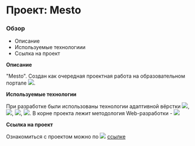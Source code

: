 # Проект: Mesto

### Обзор
* Описание
* Используемые технологиии
* Сcылка на проект

**Описание**

 "Mesto".
Создан как очередная проектная работа на образовательном портале <img src="https://img.shields.io/badge/YANDEX-%D0%9F%D0%A0%D0%90%D0%9A%D0%A2%D0%98%D0%9A%D0%A3%D0%9C-yellow">.

**Используемые технологии**

При разработке были использованы технологии адаптивной вёрстки <img src="https://img.shields.io/badge/HTML-5-brightgreen">, <img src="https://img.shields.io/badge/CSS-4-brightgreen">, <img src="https://img.shields.io/badge/FLEX-BOX-brightgreen">, <img src="https://img.shields.io/badge/GRID-LAYOUT-brightgreen">. В корне проекта лежит методология Web-разработки - <img src="https://img.shields.io/badge/%D0%91%D0%AD%D0%9C-%D0%91%D0%BB%D0%BE%D0%BA%20%D0%AD%D0%BB%D0%B5%D0%BC%D0%B5%D0%BD%D1%82%20%D0%9C%D0%BE%D0%B4%D0%B8%D1%84%D0%B8%D0%BA%D0%B0%D1%82%D0%BE%D1%80-blue">

**Ссылка на проект**

Ознакомиться с проектом можно по <img src="https://img.shields.io/badge/GoTo---%3E-brightgreen"> [ссылке](https://salvadordalli.github.io/mesto-project/)
